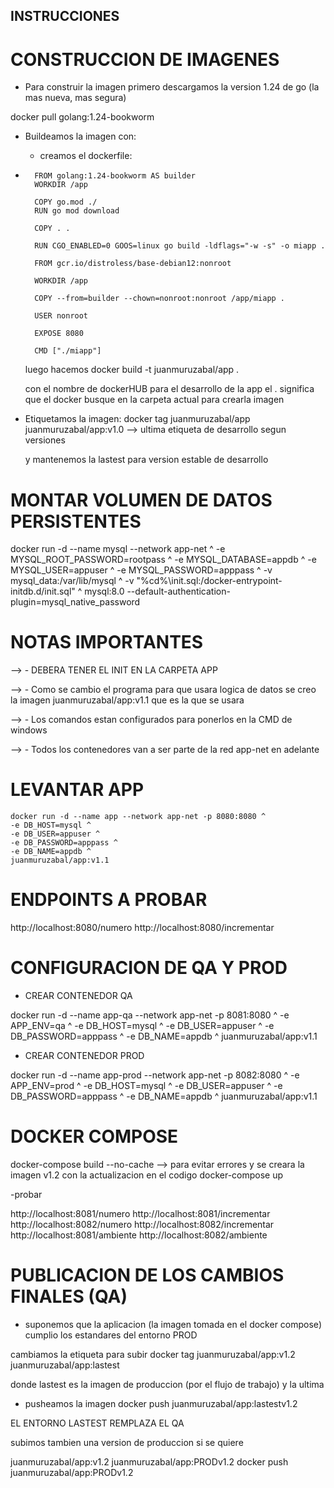 ## INSTRUCCIONES

# CONSTRUCCION DE IMAGENES

- Para construir la imagen primero  descargamos la version 1.24  de go (la mas nueva, mas segura)
  
 docker pull golang:1.24-bookworm 

- Buildeamos la imagen con: 
  
  - creamos el dockerfile:
- 
        FROM golang:1.24-bookworm AS builder
        WORKDIR /app

        COPY go.mod ./
        RUN go mod download

        COPY . .

        RUN CGO_ENABLED=0 GOOS=linux go build -ldflags="-w -s" -o miapp .

        FROM gcr.io/distroless/base-debian12:nonroot

        WORKDIR /app

        COPY --from=builder --chown=nonroot:nonroot /app/miapp .

        USER nonroot

        EXPOSE 8080

        CMD ["./miapp"]


  luego hacemos docker build -t juanmuruzabal/app . 
  
  con el nombre de dockerHUB para el desarrollo de la app el . significa que el docker busque en la carpeta actual para crearla imagen

- Etiquetamos la imagen:
  docker tag juanmuruzabal/app juanmuruzabal/app:v1.0 --> ultima etiqueta de desarrollo segun versiones

  y mantenemos la lastest para version estable de desarrollo

# MONTAR VOLUMEN DE DATOS PERSISTENTES

docker run -d --name mysql --network app-net ^
        -e MYSQL_ROOT_PASSWORD=rootpass ^
        -e MYSQL_DATABASE=appdb ^
        -e MYSQL_USER=appuser ^
        -e MYSQL_PASSWORD=apppass ^
        -v mysql_data:/var/lib/mysql ^
        -v "%cd%\init.sql:/docker-entrypoint-initdb.d/init.sql" ^
        mysql:8.0 --default-authentication-plugin=mysql_native_password

# NOTAS IMPORTANTES

--> - DEBERA TENER EL INIT EN LA CARPETA APP

--> - Como se cambio el programa para que usara logica de datos se creo la imagen juanmuruzabal/app:v1.1 que es la que se usara

--> - Los comandos estan configurados para ponerlos en la CMD de windows

--> - Todos los contenedores van a ser parte de la red app-net en adelante

# LEVANTAR APP

    docker run -d --name app --network app-net -p 8080:8080 ^
    -e DB_HOST=mysql ^
    -e DB_USER=appuser ^
    -e DB_PASSWORD=apppass ^
    -e DB_NAME=appdb ^
    juanmuruzabal/app:v1.1

# ENDPOINTS A PROBAR 

http://localhost:8080/numero 
http://localhost:8080/incrementar


# CONFIGURACION DE QA Y PROD


- CREAR CONTENEDOR QA

docker run -d --name app-qa --network app-net -p 8081:8080 ^
-e APP_ENV=qa ^
-e DB_HOST=mysql ^
-e DB_USER=appuser ^
-e DB_PASSWORD=apppass ^
-e DB_NAME=appdb ^
juanmuruzabal/app:v1.1


- CREAR CONTENEDOR PROD

docker run -d --name app-prod --network app-net -p 8082:8080 ^
-e APP_ENV=prod ^
-e DB_HOST=mysql ^
-e DB_USER=appuser ^
-e DB_PASSWORD=apppass ^
-e DB_NAME=appdb ^
juanmuruzabal/app:v1.1


# DOCKER COMPOSE 

docker-compose build --no-cache --> para evitar errores y se creara la imagen v1.2 con la actualizacion en el codigo
docker-compose up

-probar

http://localhost:8081/numero 
http://localhost:8081/incrementar
http://localhost:8082/numero 
http://localhost:8082/incrementar
http://localhost:8081/ambiente
http://localhost:8082/ambiente

# PUBLICACION DE LOS CAMBIOS FINALES (QA)

- suponemos que la aplicacion (la imagen tomada en el docker compose) cumplio los estandares del entorno PROD

cambiamos la etiqueta para subir docker tag juanmuruzabal/app:v1.2 juanmuruzabal/app:lastest

donde lastest es la imagen de produccion (por el flujo de trabajo) y la ultima

- pusheamos la imagen docker push juanmuruzabal/app:lastestv1.2 

EL ENTORNO LASTEST REMPLAZA EL QA

subimos tambien una version de produccion si se quiere

juanmuruzabal/app:v1.2 juanmuruzabal/app:PRODv1.2
docker push juanmuruzabal/app:PRODv1.2
